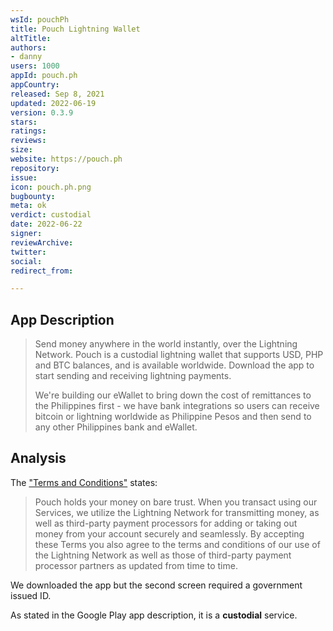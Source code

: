 ```yaml
---
wsId: pouchPh
title: Pouch Lightning Wallet
altTitle: 
authors:
- danny
users: 1000
appId: pouch.ph
appCountry: 
released: Sep 8, 2021
updated: 2022-06-19
version: 0.3.9
stars: 
ratings: 
reviews: 
size: 
website: https://pouch.ph
repository: 
issue: 
icon: pouch.ph.png
bugbounty: 
meta: ok
verdict: custodial
date: 2022-06-22
signer: 
reviewArchive: 
twitter: 
social: 
redirect_from: 

---
```


## App Description

> Send money anywhere in the world instantly, over the Lightning Network. Pouch is a custodial lightning wallet that supports USD, PHP and BTC balances, and is available worldwide. Download the app to start sending and receiving lightning payments.
>
> We're building our eWallet to bring down the cost of remittances to the Philippines first - we have bank integrations so users can receive bitcoin or lightning worldwide as Philippine Pesos and then send to any other Philippines bank and eWallet.

## Analysis 

The ["Terms and Conditions"](https://pouch.ph/terms-of-service) states: 

> Pouch holds your money on bare trust. When you transact using our Services, we utilize the Lightning Network for transmitting money, as well as third-party payment processors for adding or taking out money from your account securely and seamlessly. By accepting these Terms you also agree to the terms and conditions of our use of the Lightning Network as well as those of third-party payment processor partners as updated from time to time.

We downloaded the app but the second screen required a government issued ID. 

As stated in the Google Play app description, it is a **custodial** service.